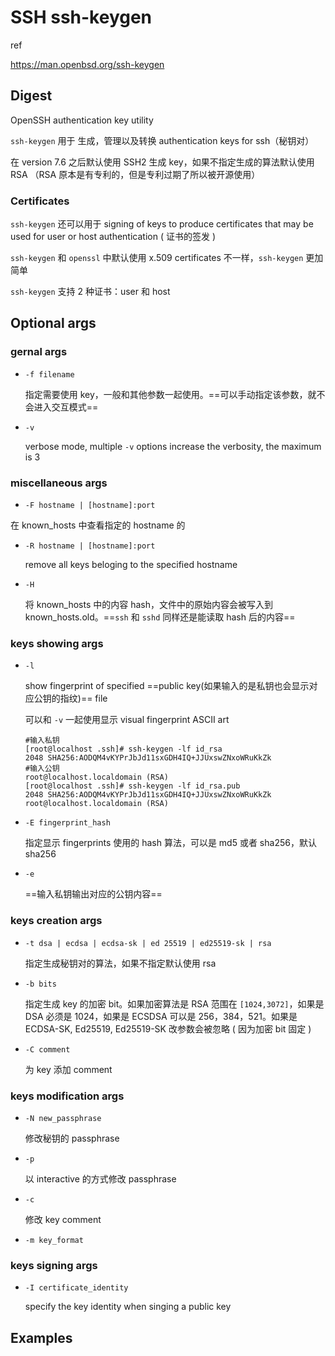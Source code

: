 # SSH ssh-keygen

ref

https://man.openbsd.org/ssh-keygen

## Digest

OpenSSH authentication key utility

`ssh-keygen` 用于 生成，管理以及转换 authentication keys for ssh（秘钥对）

在 version 7.6 之后默认使用 SSH2 生成 key，如果不指定生成的算法默认使用 RSA （RSA 原本是有专利的，但是专利过期了所以被开源使用）

### Certificates

`ssh-keygen` 还可以用于 signing of keys to produce certificates that may be used for user or host authentication ( 证书的签发 )

`ssh-keygen` 和 `openssl` 中默认使用 x.509 certificates 不一样，`ssh-keygen` 更加简单

`ssh-keygen` 支持 2 种证书：user 和 host

## Optional args

### gernal args

- `-f filename`

  指定需要使用 key，一般和其他参数一起使用。==可以手动指定该参数，就不会进入交互模式==

- `-v`

  verbose mode, multiple `-v` options increase the verbosity, the maximum is 3

### miscellaneous args

-  `-F hostname | [hostname]:port`

  在 known_hosts 中查看指定的 hostname 的

- `-R hostname | [hostname]:port`

  remove all keys beloging to the specified hostname

- `-H`

  将 known_hosts 中的内容 hash，文件中的原始内容会被写入到 known_hosts.old。==`ssh` 和 `sshd` 同样还是能读取 hash 后的内容==

### keys showing args

- `-l`

  show fingerprint of specified ==public key(如果输入的是私钥也会显示对应公钥的指纹)== file

  可以和 `-v` 一起使用显示 visual fingerprint ASCII art

  ```
  #输入私钥
  [root@localhost .ssh]# ssh-keygen -lf id_rsa
  2048 SHA256:AODQM4vKYPrJbJd11sxGDH4IQ+JJUxswZNxoWRuKkZk 
  #输入公钥
  root@localhost.localdomain (RSA)
  [root@localhost .ssh]# ssh-keygen -lf id_rsa.pub
  2048 SHA256:AODQM4vKYPrJbJd11sxGDH4IQ+JJUxswZNxoWRuKkZk root@localhost.localdomain (RSA)
  ```

- `-E fingerprint_hash`

  指定显示 fingerprints 使用的 hash 算法，可以是 md5 或者 sha256，默认 sha256

- `-e`

  ==输入私钥输出对应的公钥内容==

### keys creation args

- `-t dsa | ecdsa | ecdsa-sk | ed 25519 | ed25519-sk | rsa`

  指定生成秘钥对的算法，如果不指定默认使用 rsa

- `-b bits`

  指定生成 key 的加密 bit。如果加密算法是 RSA 范围在 `[1024,3072]`，如果是 DSA 必须是 1024，如果是 ECSDSA 可以是 256，384，521。如果是 ECDSA-SK, Ed25519, Ed25519-SK 改参数会被忽略 ( 因为加密 bit 固定 )

- `-C comment`

  为 key 添加 comment

### keys modification args

- `-N new_passphrase`

  修改秘钥的 passphrase

- `-p`

  以 interactive 的方式修改 passphrase 

- `-c`

  修改 key comment


- `-m key_format`

### keys signing args

- `-I certificate_identity`

  specify the key identity when singing a public key

## Examples


